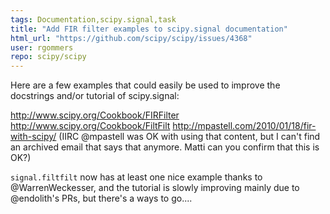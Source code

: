 ```yaml
---
tags: Documentation,scipy.signal,task
title: "Add FIR filter examples to scipy.signal documentation"
html_url: "https://github.com/scipy/scipy/issues/4368"
user: rgommers
repo: scipy/scipy
---
```


Here are a few examples that could easily be used to improve the docstrings and/or tutorial of scipy.signal: 

http://www.scipy.org/Cookbook/FIRFilter
http://www.scipy.org/Cookbook/FiltFilt
http://mpastell.com/2010/01/18/fir-with-scipy/ (IIRC @mpastell was OK with using that content, but I can't find an archived email that says that anymore. Matti can you confirm that this is OK?)

`signal.filtfilt` now has at least one nice example thanks to @WarrenWeckesser, and the tutorial is slowly improving mainly due to @endolith's PRs, but there's a ways to go....
